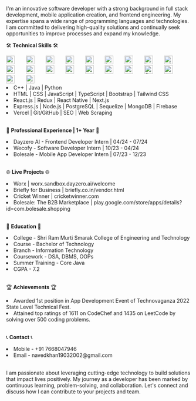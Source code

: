 I'm an innovative software developer with a strong background in full stack development, mobile application creation, and frontend engineering. My expertise spans a wide range of programming languages and technologies. I am committed to delivering high-quality solutions and continually seek opportunities to improve processes and expand my knowledge.

🛠️ **Technical Skills** 🛠️

<div align="left">
  <img src="https://skillicons.dev/icons?i=cpp" height="23" alt="cplusplus logo"  />
  <img width="23" />
  <img src="https://skillicons.dev/icons?i=java" height="23" alt="java logo"  />
  <img width="23" />
  <img src="https://skillicons.dev/icons?i=py" height="23" alt="python logo"  />
  <img width="23" />
  <img src="https://skillicons.dev/icons?i=html" height="23" alt="html5 logo"  />
  <img width="23" />
  <img src="https://skillicons.dev/icons?i=css" height="23" alt="css3 logo"  />
  <img width="23" />
  <img src="https://skillicons.dev/icons?i=js" height="23" alt="javascript logo"  />
  <img width="23" />
  <img src="https://skillicons.dev/icons?i=ts" height="23" alt="typescript logo"  />
  <img width="23" />
  <img src="https://skillicons.dev/icons?i=bootstrap" height="23" alt="bootstrap logo"  />
  <img width="23" />
  <img src="https://skillicons.dev/icons?i=tailwind" height="23" alt="tailwindcss logo"  />
  <img width="23" />
  <img src="https://skillicons.dev/icons?i=react" height="23" alt="react logo"  />
  <img width="23" />
  <img src="https://skillicons.dev/icons?i=redux" height="23" alt="redux logo"  />
  <img width="23" />
  <img src="https://skillicons.dev/icons?i=nextjs" height="23" alt="nextjs logo"  />
  <img width="23" />
  <img src="https://skillicons.dev/icons?i=express" height="23" alt="express logo"  />
  <img width="23" />
  <img src="https://skillicons.dev/icons?i=nodejs" height="23" alt="nodejs logo"  />
  <img width="23" />
  <img src="https://skillicons.dev/icons?i=sequelize" height="23" alt="sequelize logo"  />
  <img width="23" />
  <img src="https://skillicons.dev/icons?i=mongodb" height="23" alt="mongodb logo"  />
  <img width="23" />
  <img src="https://skillicons.dev/icons?i=firebase" height="23" alt="firebase logo"  />
  <img width="23" />
  <img src="https://skillicons.dev/icons?i=vercel" height="23" alt="vercel logo"  />
  <img width="23" />
  <img src="https://skillicons.dev/icons?i=git" height="23" alt="git logo"  />
  <img width="23" />
  <img src="https://skillicons.dev/icons?i=github" height="23" alt="github logo"  />
</div>

<li>C++ | Java | Python</li>
<li>HTML | CSS | JavaScript | TypeScript | Bootstrap | Tailwind CSS</li>
<li>React.js | Redux | React Native | Next.js</li>
<li>Express.js | Node.js | PostgreSQL | Sequelize | MongoDB | Firebase</li>
<li>Vercel | Git/GitHub | SEO | Web Scraping</li><br>

💼 **Professional Experience | 1+ Year** 💼

<li>Dayzero AI - Frontend Developer Intern | 04/24 - 07/24</li>
<li>Wecofy - Software Developer Intern | 10/23 - 04/24</li>
<li>Bolesale - Mobile App Developer Intern | 07/23 - 12/23</li><br>

🌐 **Live Projects** 🌐

<li>Worx | worx.sandbox.dayzero.ai/welcome</li>
<li>Briefly for Business | briefly.co.in/vendor.html</li>
<li>Cricket Winner | cricketwinner.com</li>
<li>Bolesale: The B2B Marketplace | play.google.com/store/apps/details?id=com.bolesale.shopping</li><br>

🏫 **Education** 🏫

<li>College - Shri Ram Murti Smarak College of Engineering and Technology</li>
<li>Course - Bachelor of Technology</li>
<li>Branch - Information Technology</li>
<li>Coursework - DSA, DBMS, OOPs</li>
<li>Summer Training - Core Java</li>
<li>CGPA - 7.2</li><br>

🏆 **Achievements** 🏆

<li>Awarded 1st position in App Development Event of Technovaganza 2022 State Level Technical Fest.</li>
<li>Attained top ratings of 1611 on CodeChef and 1435 on LeetCode by solving over 500 coding problems.</li><br>

📞 **Contact** 📞

<li>Mobile - +91 7668047946</li>
<li>Email - navedkhan19032002@gmail.com</li><br>

I am passionate about leveraging cutting-edge technology to build solutions that impact lives positively. My journey as a developer has been marked by continuous learning, problem-solving, and collaboration. Let's connect and discuss how I can contribute to your projects and team.

